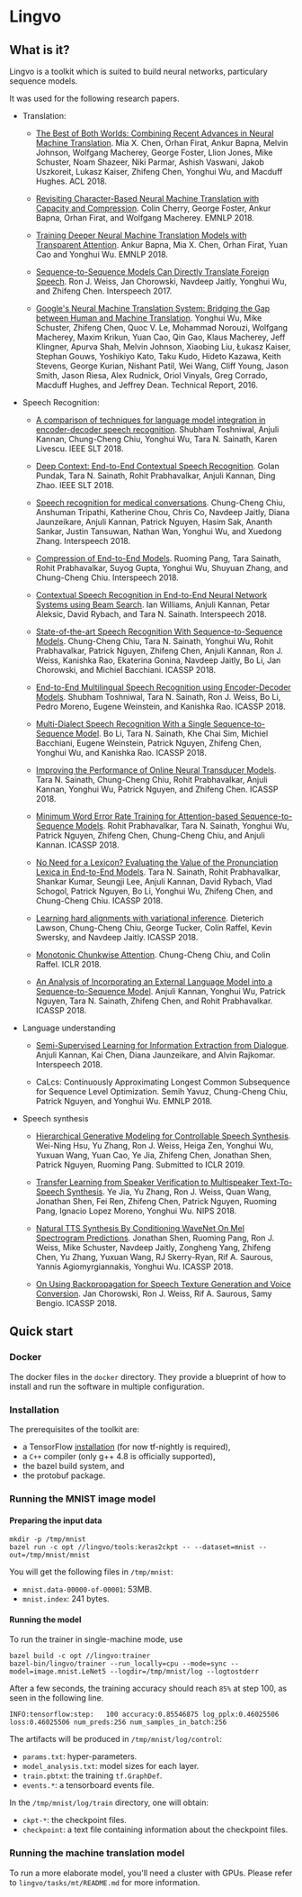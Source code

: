 # Lingvo

## What is it?

Lingvo is a toolkit which is suited to build neural networks, particulary
sequence models.

It was used for the following research papers.

*   Translation:

    *   [The Best of Both Worlds: Combining Recent Advances in Neural Machine
        Translation](http://aclweb.org/anthology/P18-1008). Mia X. Chen, Orhan
        Firat, Ankur Bapna, Melvin Johnson, Wolfgang Macherey, George Foster,
        Llion Jones, Mike Schuster, Noam Shazeer, Niki Parmar, Ashish Vaswani,
        Jakob Uszkoreit, Lukasz Kaiser, Zhifeng Chen, Yonghui Wu, and Macduff
        Hughes. ACL 2018.

    *   [Revisiting Character-Based Neural Machine Translation with Capacity and
        Compression](https://arxiv.org/abs/1808.09943). Colin Cherry, George
        Foster, Ankur Bapna, Orhan Firat, and Wolfgang Macherey. EMNLP 2018.

    *   [Training Deeper Neural Machine Translation Models with Transparent
        Attention](https://arxiv.org/abs/1808.07561). Ankur Bapna, Mia X. Chen,
        Orhan Firat, Yuan Cao and Yonghui Wu. EMNLP 2018.

    *   [Sequence-to-Sequence Models Can Directly Translate Foreign Speech](https://arxiv.org/abs/1703.08581).
        Ron J. Weiss, Jan Chorowski, Navdeep Jaitly, Yonghui Wu, and Zhifeng
        Chen. Interspeech 2017.

    *   [Google's Neural Machine Translation System: Bridging the Gap between
        Human and Machine Translation](https://arxiv.org/abs/1609.08144).
        Yonghui Wu, Mike Schuster, Zhifeng Chen, Quoc V. Le, Mohammad Norouzi,
        Wolfgang Macherey, Maxim Krikun, Yuan Cao, Qin Gao, Klaus Macherey, Jeff
        Klingner, Apurva Shah, Melvin Johnson, Xiaobing Liu, Łukasz Kaiser,
        Stephan Gouws, Yoshikiyo Kato, Taku Kudo, Hideto Kazawa, Keith Stevens,
        George Kurian, Nishant Patil, Wei Wang, Cliff Young, Jason Smith, Jason
        Riesa, Alex Rudnick, Oriol Vinyals, Greg Corrado, Macduff Hughes, and
        Jeffrey Dean. Technical Report, 2016.

*   Speech Recognition:

    *   [A comparison of techniques for language model integration in
        encoder-decoder speech
        recognition](https://arxiv.org/pdf/1807.10857.pdf). Shubham Toshniwal,
        Anjuli Kannan, Chung-Cheng Chiu, Yonghui Wu, Tara N. Sainath, Karen
        Livescu. IEEE SLT 2018.

    *   [Deep Context: End-to-End Contextual Speech Recognition](https://arxiv.org/pdf/1808.02480.pdf).
        Golan Pundak, Tara N. Sainath, Rohit Prabhavalkar, Anjuli Kannan, Ding
        Zhao. IEEE SLT 2018.

    *   [Speech recognition for medical conversations](https://arxiv.org/abs/1711.07274).
        Chung-Cheng Chiu, Anshuman Tripathi, Katherine Chou, Chris Co, Navdeep
        Jaitly, Diana Jaunzeikare, Anjuli Kannan, Patrick Nguyen, Hasim Sak,
        Ananth Sankar, Justin Tansuwan, Nathan Wan, Yonghui Wu, and Xuedong
        Zhang. Interspeech 2018.

    *   [Compression of End-to-End Models](https://www.isca-speech.org/archive/Interspeech_2018/abstracts/1025.html).
        Ruoming Pang, Tara Sainath, Rohit Prabhavalkar, Suyog Gupta, Yonghui Wu,
        Shuyuan Zhang, and Chung-Cheng Chiu. Interspeech 2018.

    *   [Contextual Speech Recognition in End-to-End Neural Network Systems
        using Beam
        Search](https://www.isca-speech.org/archive/Interspeech_2018/abstracts/2416.html).
        Ian Williams, Anjuli Kannan, Petar Aleksic, David Rybach, and Tara N.
        Sainath. Interspeech 2018.

    *   [State-of-the-art Speech Recognition With Sequence-to-Sequence Models](https://arxiv.org/abs/1712.01769).
        Chung-Cheng Chiu, Tara N. Sainath, Yonghui Wu, Rohit Prabhavalkar,
        Patrick Nguyen, Zhifeng Chen, Anjuli Kannan, Ron J. Weiss, Kanishka Rao,
        Ekaterina Gonina, Navdeep Jaitly, Bo Li, Jan Chorowski, and Michiel
        Bacchiani. ICASSP 2018.

    *   [End-to-End Multilingual Speech Recognition using Encoder-Decoder Models](https://arxiv.org/abs/1711.01694).
        Shubham Toshniwal, Tara N. Sainath, Ron J. Weiss, Bo Li, Pedro Moreno,
        Eugene Weinstein, and Kanishka Rao. ICASSP 2018.

    *   [Multi-Dialect Speech Recognition With a Single Sequence-to-Sequence
        Model](https://arxiv.org/abs/1712.01541). Bo Li, Tara N. Sainath, Khe
        Chai Sim, Michiel Bacchiani, Eugene Weinstein, Patrick Nguyen, Zhifeng
        Chen, Yonghui Wu, and Kanishka Rao. ICASSP 2018.

    *   [Improving the Performance of Online Neural Transducer Models](https://arxiv.org/abs/1712.01807).
        Tara N. Sainath, Chung-Cheng Chiu, Rohit Prabhavalkar, Anjuli Kannan,
        Yonghui Wu, Patrick Nguyen, and Zhifeng Chen. ICASSP 2018.

    *   [Minimum Word Error Rate Training for Attention-based
        Sequence-to-Sequence Models](https://arxiv.org/abs/1712.01818). Rohit
        Prabhavalkar, Tara N. Sainath, Yonghui Wu, Patrick Nguyen, Zhifeng Chen,
        Chung-Cheng Chiu, and Anjuli Kannan. ICASSP 2018.

    *   [No Need for a Lexicon? Evaluating the Value of the Pronunciation Lexica
        in End-to-End Models](https://arxiv.org/abs/1712.01864). Tara N.
        Sainath, Rohit Prabhavalkar, Shankar Kumar, Seungji Lee, Anjuli Kannan,
        David Rybach, Vlad Schogol, Patrick Nguyen, Bo Li, Yonghui Wu, Zhifeng
        Chen, and Chung-Cheng Chiu. ICASSP 2018.

    *   [Learning hard alignments with variational inference](https://arxiv.org/abs/1705.05524).
        Dieterich Lawson, Chung-Cheng Chiu, George Tucker, Colin Raffel, Kevin
        Swersky, and Navdeep Jaitly. ICASSP 2018.

    *   [Monotonic Chunkwise Attention](https://arxiv.org/abs/1712.05382).
        Chung-Cheng Chiu, and Colin Raffel. ICLR 2018.

    *   [An Analysis of Incorporating an External Language Model into a
        Sequence-to-Sequence Model](https://arxiv.org/abs/1712.01996). Anjuli
        Kannan, Yonghui Wu, Patrick Nguyen, Tara N. Sainath, Zhifeng Chen, and
        Rohit Prabhavalkar. ICASSP 2018.

*   Language understanding

    *   [Semi-Supervised Learning for Information Extraction from Dialogue](https://www.isca-speech.org/archive/Interspeech_2018/abstracts/1318.html).
        Anjuli Kannan, Kai Chen, Diana Jaunzeikare, and Alvin Rajkomar.
        Interspeech 2018.

    *   CaLcs: Continuously Approximating Longest Common Subsequence for
        Sequence Level Optimization. Semih Yavuz, Chung-Cheng Chiu, Patrick
        Nguyen, and Yonghui Wu. EMNLP 2018.

*   Speech synthesis

    *   [Hierarchical Generative Modeling for Controllable Speech Synthesis](https://arxiv.org/abs/1810.07217).
        Wei-Ning Hsu, Yu Zhang, Ron J. Weiss, Heiga Zen, Yonghui Wu, Yuxuan
        Wang, Yuan Cao, Ye Jia, Zhifeng Chen, Jonathan Shen, Patrick Nguyen,
        Ruoming Pang. Submitted to ICLR 2019.

    *   [Transfer Learning from Speaker Verification to Multispeaker
        Text-To-Speech Synthesis](https://arxiv.org/abs/1806.04558). Ye Jia, Yu
        Zhang, Ron J. Weiss, Quan Wang, Jonathan Shen, Fei Ren, Zhifeng Chen,
        Patrick Nguyen, Ruoming Pang, Ignacio Lopez Moreno, Yonghui Wu.
        NIPS 2018.

    *   [Natural TTS Synthesis By Conditioning WaveNet On Mel Spectrogram
        Predictions](https://arxiv.org/abs/1712.05884). Jonathan Shen, Ruoming
        Pang, Ron J. Weiss, Mike Schuster, Navdeep Jaitly, Zongheng Yang,
        Zhifeng Chen, Yu Zhang, Yuxuan Wang, RJ Skerry-Ryan, Rif A. Saurous,
        Yannis Agiomyrgiannakis, Yonghui Wu. ICASSP 2018.

    *   [On Using Backpropagation for Speech Texture Generation and Voice
        Conversion](https://arxiv.org/abs/1712.08363). Jan Chorowski, Ron J.
        Weiss, Rif A. Saurous, Samy Bengio. ICASSP 2018.

## Quick start

### Docker

The docker files in the `docker` directory. They provide a blueprint of how to
install and run the software in multiple configuration.

### Installation

The prerequisites of the toolkit are:

*   a TensorFlow [installation](https://www.tensorflow.org/install/) (for now
    tf-nightly is required),
*   a `C++` compiler (only g++ 4.8 is officially supported),
*   the bazel build system, and
*   the protobuf package.

### Running the MNIST image model

#### Preparing the input data

```shell
mkdir -p /tmp/mnist
bazel run -c opt //lingvo/tools:keras2ckpt -- --dataset=mnist --out=/tmp/mnist/mnist
```

You will get the following files in `/tmp/mnist`:

*   `mnist.data-00000-of-00001`: 53MB.
*   `mnist.index`: 241 bytes.

#### Running the model

To run the trainer in single-machine mode, use

```shell
bazel build -c opt //lingvo:trainer
bazel-bin/lingvo/trainer --run_locally=cpu --mode=sync --model=image.mnist.LeNet5 --logdir=/tmp/mnist/log --logtostderr
```

After a few seconds, the training accuracy should reach `85%` at step 100, as
seen in the following line.

```
INFO:tensorflow:step:   100 accuracy:0.85546875 log_pplx:0.46025506 loss:0.46025506 num_preds:256 num_samples_in_batch:256
```

The artifacts will be produced in `/tmp/mnist/log/control`:

*   `params.txt`: hyper-parameters.
*   `model_analysis.txt`: model sizes for each layer.
*   `train.pbtxt`: the training `tf.GraphDef`.
*   `events.*`: a tensorboard events file.

In the `/tmp/mnist/log/train` directory, one will obtain:

*   `ckpt-*`: the checkpoint files.
*   `checkpoint`: a text file containing information about the checkpoint files.

### Running the machine translation model

To run a more elaborate model, you'll need a cluster with GPUs. Please refer to
`lingvo/tasks/mt/README.md` for more information.
